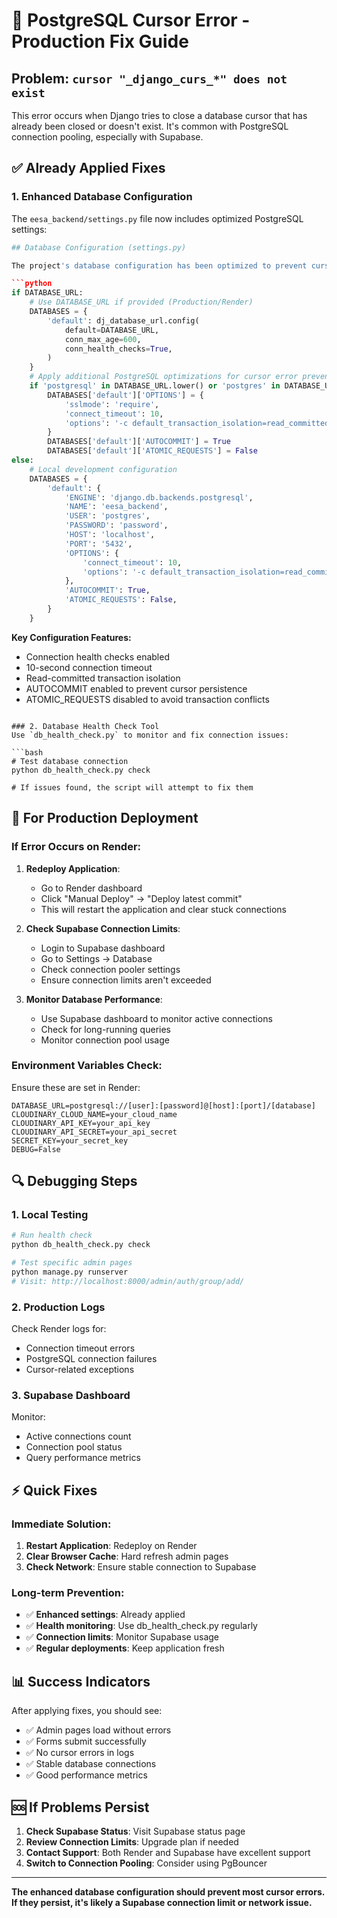 # 🔧 PostgreSQL Cursor Error - Production Fix Guide

## Problem: `cursor "_django_curs_*" does not exist`

This error occurs when Django tries to close a database cursor that has already been closed or doesn't exist. It's common with PostgreSQL connection pooling, especially with Supabase.

## ✅ **Already Applied Fixes**

### 1. Enhanced Database Configuration
The `eesa_backend/settings.py` file now includes optimized PostgreSQL settings:

```python
## Database Configuration (settings.py)

The project's database configuration has been optimized to prevent cursor errors:

```python
if DATABASE_URL:
    # Use DATABASE_URL if provided (Production/Render)
    DATABASES = {
        'default': dj_database_url.config(
            default=DATABASE_URL,
            conn_max_age=600,
            conn_health_checks=True,
        )
    }
    # Apply additional PostgreSQL optimizations for cursor error prevention
    if 'postgresql' in DATABASE_URL.lower() or 'postgres' in DATABASE_URL.lower():
        DATABASES['default']['OPTIONS'] = {
            'sslmode': 'require',
            'connect_timeout': 10,
            'options': '-c default_transaction_isolation=read_committed'
        }
        DATABASES['default']['AUTOCOMMIT'] = True
        DATABASES['default']['ATOMIC_REQUESTS'] = False
else:
    # Local development configuration
    DATABASES = {
        'default': {
            'ENGINE': 'django.db.backends.postgresql',
            'NAME': 'eesa_backend',
            'USER': 'postgres',
            'PASSWORD': 'password',
            'HOST': 'localhost',
            'PORT': '5432',
            'OPTIONS': {
                'connect_timeout': 10,
                'options': '-c default_transaction_isolation=read_committed'
            },
            'AUTOCOMMIT': True,
            'ATOMIC_REQUESTS': False,
        }
    }
```

**Key Configuration Features:**
- Connection health checks enabled
- 10-second connection timeout
- Read-committed transaction isolation
- AUTOCOMMIT enabled to prevent cursor persistence
- ATOMIC_REQUESTS disabled to avoid transaction conflicts
```

### 2. Database Health Check Tool
Use `db_health_check.py` to monitor and fix connection issues:

```bash
# Test database connection
python db_health_check.py check

# If issues found, the script will attempt to fix them
```

## 🚀 **For Production Deployment**

### If Error Occurs on Render:

1. **Redeploy Application**:
   - Go to Render dashboard
   - Click "Manual Deploy" → "Deploy latest commit"
   - This will restart the application and clear stuck connections

2. **Check Supabase Connection Limits**:
   - Login to Supabase dashboard
   - Go to Settings → Database
   - Check connection pooler settings
   - Ensure connection limits aren't exceeded

3. **Monitor Database Performance**:
   - Use Supabase dashboard to monitor active connections
   - Check for long-running queries
   - Monitor connection pool usage

### Environment Variables Check:
Ensure these are set in Render:

```
DATABASE_URL=postgresql://[user]:[password]@[host]:[port]/[database]
CLOUDINARY_CLOUD_NAME=your_cloud_name
CLOUDINARY_API_KEY=your_api_key
CLOUDINARY_API_SECRET=your_api_secret
SECRET_KEY=your_secret_key
DEBUG=False
```

## 🔍 **Debugging Steps**

### 1. Local Testing
```bash
# Run health check
python db_health_check.py check

# Test specific admin pages
python manage.py runserver
# Visit: http://localhost:8000/admin/auth/group/add/
```

### 2. Production Logs
Check Render logs for:
- Connection timeout errors
- PostgreSQL connection failures
- Cursor-related exceptions

### 3. Supabase Dashboard
Monitor:
- Active connections count
- Connection pool status
- Query performance metrics

## ⚡ **Quick Fixes**

### Immediate Solution:
1. **Restart Application**: Redeploy on Render
2. **Clear Browser Cache**: Hard refresh admin pages
3. **Check Network**: Ensure stable connection to Supabase

### Long-term Prevention:
- ✅ **Enhanced settings**: Already applied
- ✅ **Health monitoring**: Use db_health_check.py regularly
- ✅ **Connection limits**: Monitor Supabase usage
- ✅ **Regular deployments**: Keep application fresh

## 📊 **Success Indicators**

After applying fixes, you should see:
- ✅ Admin pages load without errors
- ✅ Forms submit successfully
- ✅ No cursor errors in logs
- ✅ Stable database connections
- ✅ Good performance metrics

## 🆘 **If Problems Persist**

1. **Check Supabase Status**: Visit Supabase status page
2. **Review Connection Limits**: Upgrade plan if needed
3. **Contact Support**: Both Render and Supabase have excellent support
4. **Switch to Connection Pooling**: Consider using PgBouncer

---

**The enhanced database configuration should prevent most cursor errors. If they persist, it's likely a Supabase connection limit or network issue.**
